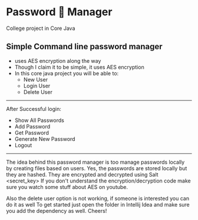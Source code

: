 # Password 🔑 Manager

College project in Core Java

## Simple Command line password manager 
* uses AES encryption along the way
* Though I claim it to be simple, it uses AES encryption
* In this core java project you will be able to:
  -  New User
  -  Login User
  -  Delete User
------------------------------------------------------
  After Successful login:
  -  Show All Passwords
  -  Add Password
  -  Get Password
  -  Generate New Password
  -  Logout
------------------------------------------------------
The idea behind this password manager is too manage passwords locally by creating files based on users.
Yes, the passwords are stored locally but they are hashed.
They are encrypted and decrypted using Salt <secret_key>
If you don't understand the encryption/decryption code make sure you watch some stuff about AES on youtube.

Also the delete user option is not working, if someone is interested you can do it as well
To get started just open the folder in Intellij Idea and make sure you add the dependency as well.
Cheers!

